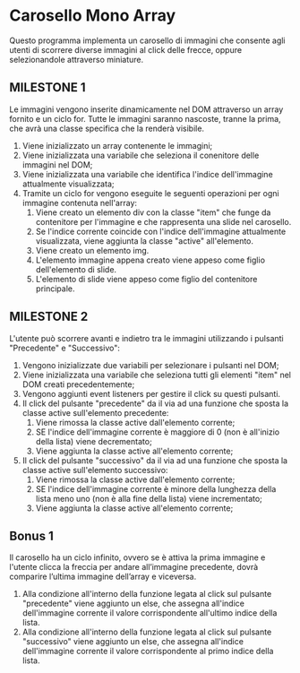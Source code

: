 # Carosello Mono Array

Questo programma implementa un carosello di immagini che consente agli utenti di scorrere diverse immagini al click delle frecce, oppure selezionandole attraverso miniature.

## MILESTONE 1

Le immagini vengono inserite dinamicamente nel DOM attraverso un array fornito e un ciclo for.
Tutte le immagini saranno nascoste, tranne la prima, che avrà una classe specifica che la renderà visibile.

1. Viene inizializzato un array contenente le immagini;
2. Viene inizializzata una variabile che seleziona il conenitore delle immagini nel DOM;
3. Viene inizializzata una variabile che identifica l'indice dell'immagine attualmente visualizzata;
4. Tramite un ciclo for vengono eseguite le seguenti operazioni per ogni immagine contenuta nell'array:
   1. Viene creato un elemento div con la classe "item" che funge da contenitore per l'immagine e che rappresenta una slide nel carosello.
   2. Se l'indice corrente coincide con l'indice dell'immagine attualmente visualizzata, viene aggiunta la classe "active" all'elemento.
   3. Viene creato un elemento img. 
   4.  L'elemento immagine appena creato viene appeso come figlio dell'elemento di slide.
   5. L'elemento di slide viene appeso come figlio del contenitore principale.

## MILESTONE 2

L'utente può scorrere avanti e indietro tra le immagini utilizzando i pulsanti "Precedente" e "Successivo":

1. Vengono inizializzate due variabili per selezionare i pulsanti nel DOM;
2. Viene inizializzata una variabile che seleziona tutti gli elementi "item" nel DOM creati precedentemente;
3. Vengono aggiunti event listeners per gestire il click su questi pulsanti.
4. Il click del pulsante "precedente" da il via ad una funzione che sposta la classe active sull'elemento precedente:
   1. Viene rimossa la classe active dall'elemento corrente;
   2. SE l'indice dell'immagine corrente è maggiore di 0 (non è all'inizio della lista) viene decrementato;
   3. Viene aggiunta la classe active all'elemento corrente;
5. Il click del pulsante "successivo" da il via ad una funzione che sposta la classe active sull'elemento successivo:
   1. Viene rimossa la classe active dall'elemento corrente;
   2. SE l'indice dell'immagine corrente è minore della lunghezza della lista meno uno (non è alla fine della lista) viene incrementato;
   3. Viene aggiunta la classe active all'elemento corrente;

## Bonus 1

Il carosello ha un ciclo infinito, ovvero se è attiva la prima immagine e l'utente clicca la freccia per andare all’immagine precedente, dovrà comparire l’ultima immagine dell’array e viceversa.

1. Alla condizione all'interno della funzione legata al click sul pulsante "precedente" viene aggiunto un else, che assegna all'indice dell'immagine corrente il valore corrispondente all'ultimo indice della lista.
2. Alla condizione all'interno della funzione legata al click sul pulsante "successivo" viene aggiunto un else, che assegna all'indice dell'immagine corrente il valore corrispondente al primo indice della lista.